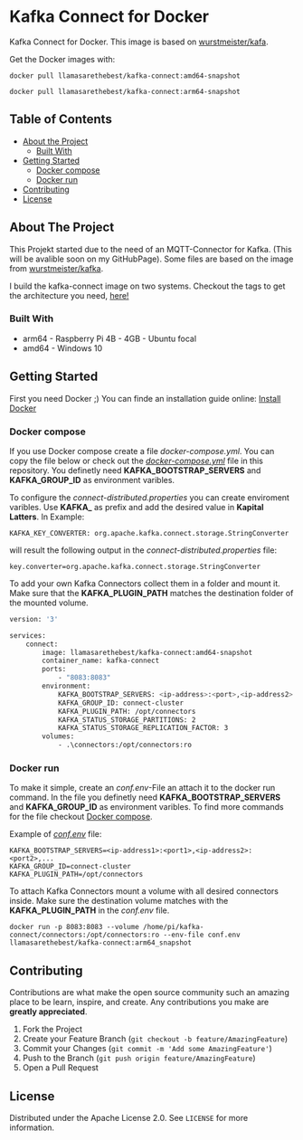 <!--
*** Thanks for checking out this README Template. If you have a suggestion that would
*** make this better, please fork the repo and create a pull request or simply open
*** an issue with the tag "enhancement".
*** Thanks again! Now go create something AMAZING! :D
***
***
***
*** To avoid retyping too much info. Do a search and replace for the following:
*** github_username, repo_name, twitter_handle, email
-->
<!-- PROJECT SHIELDS -->
<!--
*** I'm using markdown "reference style" links for readability.
*** Reference links are enclosed in brackets [ ] instead of parentheses ( ).
*** See the bottom of this document for the declaration of the reference variables
*** for contributors-url, forks-url, etc. This is an optional, concise syntax you may use.
*** https://www.markdownguide.org/basic-syntax/#reference-style-links
-->
# Kafka Connect for Docker

Kafka Connect for Docker. This image is based on [wurstmeister/kafa](https://github.com/wurstmeister/kafka-docker).

Get the Docker images with:

```
docker pull llamasarethebest/kafka-connect:amd64-snapshot

docker pull llamasarethebest/kafka-connect:arm64-snapshot
```



<!-- TABLE OF CONTENTS -->
## Table of Contents

* [About the Project](#about-the-project)
  * [Built With](#built-with)
* [Getting Started](#getting-started)
  * [Docker compose](#docker-compose)
  * [Docker run](#docker-run)
* [Contributing](#contributing)
* [License](#license)



<!-- ABOUT THE PROJECT -->
## About The Project

This Projekt started due to the need of an MQTT-Connector for Kafka. (This will be avalible soon on my GitHubPage). 
Some files are based on the image from [wurstmeister/kafka](https://github.com/wurstmeister/kafka-docker). 

I build the kafka-connect image on two systems. Checkout the tags to get the architecture you need, [here!](https://hub.docker.com/repository/docker/maltepfennig/kafka-connect/tags?page=1&ordering=last_updated)

### Built With

* arm64 - Raspberry Pi 4B - 4GB - Ubuntu focal
* amd64 - Windows 10


<!-- GETTING STARTED -->
## Getting Started

First you need Docker ;) You can finde an installation guide online: [Install Docker](https://docs.docker.com/get-docker/)



### Docker compose

If you use Docker compose create a file *docker-compose.yml*. You can copy the file below or check out the *[docker-compose.yml](https://github.com/LlamasAreTheBest/kafka-connect/blob/main/docker-compose.yml)* file in this repository. You definetly need __KAFKA_BOOTSTRAP_SERVERS__  and __KAFKA_GROUP_ID__ as environment varibles.

To configure the *connect-distributed.properties* you can create enviroment varibles. Use **KAFKA_** as prefix and add the desired value in __Kapital Latters__. In Example:
```
KAFKA_KEY_CONVERTER: org.apache.kafka.connect.storage.StringConverter
```
will result the following output in the *connect-distributed.properties* file:
```
key.converter=org.apache.kafka.connect.storage.StringConverter
```

To add your own Kafka Connectors collect them in a folder and mount it. Make sure that the __KAFKA_PLUGIN_PATH__ matches the destination folder of the mounted volume.

```sh
version: '3'

services: 
    connect:
        image: llamasarethebest/kafka-connect:amd64-snapshot
        container_name: kafka-connect
        ports:
            - "8083:8083"
        environment: 
            KAFKA_BOOTSTRAP_SERVERS: <ip-address>:<port>,<ip-address2>:<port2>,<...
            KAFKA_GROUP_ID: connect-cluster
            KAFKA_PLUGIN_PATH: /opt/connectors
            KAFKA_STATUS_STORAGE_PARTITIONS: 2
            KAFKA_STATUS_STORAGE_REPLICATION_FACTOR: 3
        volumes: 
            - .\connectors:/opt/connectors:ro
```


### Docker run

To make it simple, create an *conf.env*-File an attach it to the docker run command. In the file you definetly need __KAFKA_BOOTSTRAP_SERVERS__  and __KAFKA_GROUP_ID__ as environment varibles. To find more commands for the file checkout [Docker compose](#docker-compose).

Example of *[conf.env](https://github.com/LlamasAreTheBest/kafka-connect/blob/main/conf.env)* file:
```
KAFKA_BOOTSTRAP_SERVERS=<ip-address1>:<port1>,<ip-address2>:<port2>,...
KAFKA_GROUP_ID=connect-cluster
KAFKA_PLUGIN_PATH=/opt/connectors
```

To attach Kafka Connectors mount a volume with all desired connectors inside. Make sure the destination volume matches with the __KAFKA_PLUGIN_PATH__ in the *conf.env* file.

```
docker run -p 8083:8083 --volume /home/pi/kafka-connect/connectors:/opt/connectors:ro --env-file conf.env llamasarethebest/kafka-connect:arm64_snapshot
```


<!-- CONTRIBUTING -->
## Contributing

Contributions are what make the open source community such an amazing place to be learn, inspire, and create. Any contributions you make are **greatly appreciated**.

1. Fork the Project
2. Create your Feature Branch (`git checkout -b feature/AmazingFeature`)
3. Commit your Changes (`git commit -m 'Add some AmazingFeature'`)
4. Push to the Branch (`git push origin feature/AmazingFeature`)
5. Open a Pull Request


<!-- LICENSE -->
## License

Distributed under the Apache License 2.0. See `LICENSE` for more information.




<!-- MARKDOWN LINKS & IMAGES -->
<!-- https://www.markdownguide.org/basic-syntax/#reference-style-links -->
[contributors-shield]: https://img.shields.io/github/contributors/LlamasAreTheBest/kafka-connect.svg?style=flat-square
[contributors-url]: https://github.com/LlamasAreTheBest/kafka-connect/graphs/contributors
[forks-shield]: https://img.shields.io/github/forks/LlamasAreTheBest/kafka-connect.svg?style=flat-square
[forks-url]: https://github.com/LlamasAreTheBest/kafka-connect/network/members
[stars-shield]: https://img.shields.io/github/stars/LlamasAreTheBest/kafka-connect.svg?style=flat-square
[stars-url]: https://github.com/LlamasAreTheBest/kafka-connect/stargazers
[issues-shield]: https://img.shields.io/github/issues/LlamasAreTheBest/kafka-connect.svg?style=flat-square
[issues-url]: https://github.com/LlamasAreTheBest/kafka-connect/issues
[license-shield]: https://img.shields.io/github/license/LlamasAreTheBest/kafka-connect.svg?style=flat-square
[license-url]: https://github.com/LlamasAreTheBest/kafka-connect/blob/main/LICENSE
[product-screenshot]: images/screenshot.png
